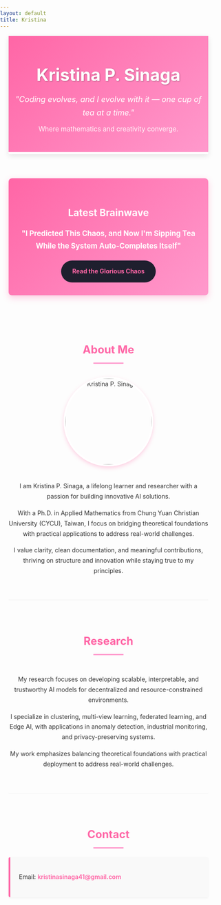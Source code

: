 ```yaml
---
layout: default
title: Kristina
---
```

<!-- mobile-friendly scripts (meta tag and styles)-->

<meta name="viewport" content="width=device-width, initial-scale=1.0">
<link rel="stylesheet" href="https://fonts.googleapis.com/css2?family=Inter:wght@300;400;600;700&display=swap">
<link rel="stylesheet" href="https://cdnjs.cloudflare.com/ajax/libs/font-awesome/6.0.0/css/all.min.css">

<style>
  body {
    font-family: 'Inter', sans-serif;
    margin: 0;
    padding: 0;
    line-height: 1.6;
    color: #333;
    background-color: #fdfdfd;
  }

  .container {
    max-width: 1100px;
    margin: 0 auto;
    padding: 0 20px;
  }

  .header {
    text-align: center;
    padding: 60px 0 30px;
    background: linear-gradient(135deg, #ff66a6, #ff99cc);
    color: white;
    border-bottom: 5px solid #fff;
    box-shadow: 0 4px 12px rgba(0, 0, 0, 0.1);
  }

  .header h1 {
    font-size: 2.8em;
    margin: 0 0 10px;
    text-shadow: 1px 1px 3px rgba(0, 0, 0, 0.3);
  }

  .header p {
    margin: 10px 0;
  }

  .tagline {
    font-style: italic;
    font-size: 1.3em;
    color: #fff;
    margin-bottom: 5px;
  }

  .subtitle {
    font-size: 1.1em;
    opacity: 0.9;
  }

  section {
    padding: 40px 0;
    border-bottom: 1px solid #f0f0f0;
  }

  section:last-child {
    border-bottom: none;
  }

  h2 {
    color: #ff66a6;
    font-size: 1.8em;
    margin-bottom: 20px;
    position: relative;
    text-align: center;
  }

  h2:after {
    content: '';
    display: block;
    width: 70px;
    height: 3px;
    background: #ff99cc;
    margin: 10px auto;
  }

  p {
    margin-bottom: 15px;
    line-height: 1.7;
  }

  .featured-post {
    background: linear-gradient(135deg, #ff66a6, #ff99cc);
    color: white;
    padding: 30px;
    border-radius: 8px;
    box-shadow: 0 5px 15px rgba(255, 102, 166, 0.3);
    margin: 30px 0;
    text-align: center;
  }

  .featured-post h3 {
    font-size: 1.6em;
    margin-bottom: 15px;
  }

  .featured-post p {
    font-size: 1.2em;
    margin-bottom: 20px;
  }

  .btn {
    display: inline-block;
    background: #1f1f2e;
    color: #ff66a6;
    padding: 12px 24px;
    border-radius: 30px;
    text-decoration: none;
    font-weight: bold;
    transition: all 0.3s ease;
    border: 2px solid transparent;
  }

  .btn:hover {
    background: #333;
    transform: translateY(-2px);
    box-shadow: 0 5px 15px rgba(0, 0, 0, 0.2);
  }

  .social-links {
    text-align: center;
    margin: 20px 0;
  }

  .social-links a {
    display: inline-block;
    margin: 0 10px;
    font-size: 1.5em;
    color: #ff66a6;
    transition: all 0.3s ease;
  }

  .social-links a:hover {
    color: #ff99cc;
    transform: scale(1.2);
  }

  .contact-card {
    background-color: #f9f9f9;
    border-left: 4px solid #ff66a6;
    padding: 20px;
    margin: 20px 0;
    border-radius: 4px;
    box-shadow: 0 2px 5px rgba(0,0,0,0.05);
  }

  .contact-card a {
    color: #ff66a6;
    text-decoration: none;
    font-weight: 600;
  }

  .contact-card a:hover {
    text-decoration: underline;
  }

  .profile-section {
    display: flex;
    flex-direction: column;
    align-items: center;
    text-align: center;
  }
  
  .profile-text {
    max-width: 800px;
    margin: 0 auto;
  }

  .profile-image {
    width: 200px;
    height: 200px;
    border-radius: 50%;
    object-fit: cover;
    border: 4px solid white;
    box-shadow: 0 4px 10px rgba(255, 102, 166, 0.3);
    margin-bottom: 20px;
    transition: transform 0.3s ease;
  }

  .profile-image:hover {
    transform: scale(1.05);
  }

  @media (max-width: 768px) {
    .header {
      padding: 40px 0 20px;
    }
  
    .header h1 {
      font-size: 2em;
    }
  
    .tagline {
      font-size: 1.1em;
    }
  
    .subtitle {
      font-size: 0.9em;
    }
  
    section {
      padding: 30px 0;
    }
  
    h2 {
      font-size: 1.6em;
    }
  
    .featured-post {
      padding: 20px;
    }
  
    .featured-post h3 {
      font-size: 1.4em;
    }
  
    .featured-post p {
      font-size: 1em;
    }
  
    .btn {
      padding: 10px 20px;
      font-size: 0.9em;
    }

    .profile-image {
      width: 150px;
      height: 150px;
    }
  }
</style>

<div class="container">
  <header class="header">
    <h1>Kristina P. Sinaga</h1>
    <p class="tagline">"Coding evolves, and I evolve with it — one cup of tea at a time."</p>
    <p class="subtitle">Where mathematics and creativity converge.</p>
  </header>

<section class="featured-post">
    <h3>Latest Brainwave</h3>
    <p><strong>"I Predicted This Chaos, and Now I'm Sipping Tea While the System Auto-Completes Itself"</strong></p>
    <a class="btn" href="./clown-network/chronicles/2025-4-29-copilot-chaos.html">
      Read the Glorious Chaos
    </a>
  </section>

<section id="about" class="profile-section">
    <h2>About Me</h2>
    <img src="assets/images/DSC03661.JPG" alt="Kristina P. Sinaga" class="profile-image">
    <div class="profile-text">
      <p>I am Kristina P. Sinaga, a lifelong learner and researcher with a passion for building innovative AI solutions.</p>
      <p>With a Ph.D. in Applied Mathematics from Chung Yuan Christian University (CYCU), Taiwan, I focus on bridging theoretical foundations with practical applications to address real-world challenges.</p>
      <p>I value clarity, clean documentation, and meaningful contributions, thriving on structure and innovation while staying true to my principles.</p>
    </div>
  </section>

<section id="research" class="profile-section">
    <h2>Research</h2>
    <div class="profile-text">
      <p>My research focuses on developing scalable, interpretable, and trustworthy AI models for decentralized and resource-constrained environments.</p>
      <p>I specialize in clustering, multi-view learning, federated learning, and Edge AI, with applications in anomaly detection, industrial monitoring, and privacy-preserving systems.</p>
      <p>My work emphasizes balancing theoretical foundations with practical deployment to address real-world challenges.</p>
    </div>
  </section>

<section id="contact">
    <h2>Contact</h2>
    <div class="contact-card">
      <p><i class="fas fa-envelope"></i> Email: <a href="mailto:kristinasinaga41@gmail.com">kristinasinaga41@gmail.com</a></p>
    </div>
    <div class="social-links">
      <a href="https://www.linkedin.com/in/kristina-p-sinaga-0ba152309?" title="LinkedIn"><i class="fab fa-linkedin"></i></a>
      <a href="https://github.com/KristinaP09" title="GitHub"><i class="fab fa-github"></i></a>
      <a href="https://x.com/NeuralGlowAI" title="Twitter"><i class="fab fa-twitter"></i></a>
      <a href="https://scholar.google.com/citations?user=yNWQLYAAAAAJ&hl=it&oi=ao" title="Google Scholar"><i class="fas fa-graduation-cap"></i></a>
    </div>
  </section>
</div>
